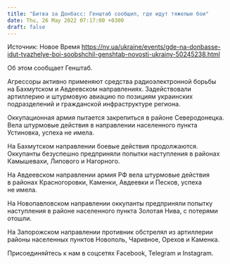 ```yaml
---
title: "Битва за Донбасс: Генштаб сообщил, где идут тяжелые бои"
date: Thu, 26 May 2022 07:17:00 +0300
draft: false
---
```

Источник: Новое Время https://nv.ua/ukraine/events/gde-na-donbasse-idut-tyazhelye-boi-soobshchil-genshtab-novosti-ukrainy-50245238.html


Об этом сообщает Генштаб.

Агрессоры активно применяют средства радиоэлектронной борьбы на Бахмутском и Авдеевском направлениях. Задействовали артиллерию и штурмовую авиацию по позициям украинских подразделений и гражданской инфраструктуре региона.

Оккупационная армия пытается закрепиться в районе Северодонецка. Вела штурмовые действия в направлении населенного пункта Устиновка, успеха не имела.

На Бахмутском направлении боевые действия продолжаются. Оккупанты безуспешно предприняли попытки наступления в районах Камышевахи, Липового и Нагорного.

На Авдеевском направлении армия РФ вела штурмовые действия в районах Красногоровки, Каменки, Авдеевки и Песков, успеха не имела.

На Новопавловском направлении оккупанты предприняли попытку наступления в районе населенного пункта Золотая Нива, с потерями отошли.

На Запорожском направлении противник обстрелял из артиллерии районы населенных пунктов Новополь, Чаривное, Орехов и Каменка.

Присоединяйтесь к нам в соцсетях Facebook, Telegram и Instagram.
